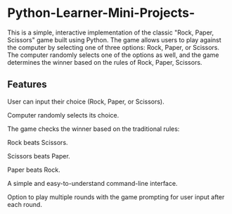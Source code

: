 # Python-Learner-Mini-Projects-
This is a simple, interactive implementation of the classic "Rock, Paper, Scissors" game built using Python. The game allows users to play against the computer by selecting one of three options: Rock, Paper, or Scissors. The computer randomly selects one of the options as well, and the game determines the winner based on the rules of Rock, Paper, Scissors.

## Features
User can input their choice (Rock, Paper, or Scissors).

Computer randomly selects its choice.

The game checks the winner based on the traditional rules:

Rock beats Scissors.

Scissors beats Paper.

Paper beats Rock.

A simple and easy-to-understand command-line interface.

Option to play multiple rounds with the game prompting for user input after each round.

    





















